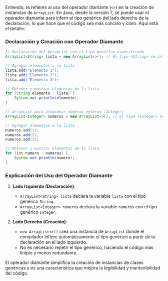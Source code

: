 Entiendo, te refieres al uso del operador diamante (`<>`) en la creación de instancias de `ArrayList`. En Java, desde la versión 7, se puede usar el operador diamante para inferir el tipo genérico del lado derecho de la declaración, lo que hace que el código sea más conciso y claro. Aquí está el detalle:

### Declaración y Creación con Operador Diamante

```java
// Declaración del ArrayList con el tipo genérico especificado
ArrayList<String> lista = new ArrayList<>(); // El tipo <String> se infiere automáticamente

// Agregar elementos a la lista
lista.add("Elemento 1");
lista.add("Elemento 2");
lista.add("Elemento 3");

// Obtener y mostrar elementos de la lista
for (String elemento : lista) {
    System.out.println(elemento);
}

// ArrayList para almacenar números enteros (Integer)
ArrayList<Integer> numeros = new ArrayList<>(); // El tipo <Integer> se infiere automáticamente

// Agregar elementos a la lista
numeros.add(1);
numeros.add(2);
numeros.add(3);

// Obtener y mostrar elementos de la lista
for (int numero : numeros) {
    System.out.println(numero);
}
```

### Explicación del Uso del Operador Diamante

1. **Lado Izquierdo (Declaración)**:
   - `ArrayList<String> lista` declara la variable `lista` con el tipo genérico `String`.
   - `ArrayList<Integer> numeros` declara la variable `numeros` con el tipo genérico `Integer`.

2. **Lado Derecho (Creación)**:
   - `new ArrayList<>()` crea una instancia de `ArrayList` donde el compilador infiere automáticamente el tipo genérico a partir de la declaración en el lado izquierdo.
   - No es necesario repetir el tipo genérico, haciendo el código más limpio y menos redundante.

El operador diamante simplifica la creación de instancias de clases genéricas y es una característica que mejora la legibilidad y mantenibilidad del código.